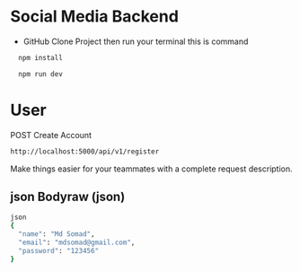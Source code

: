 # Social Media Backend


- GitHub Clone Project then run your terminal this is command
```sh
  npm install
```
```sh
  npm run dev
```




# User
POST Create Account
```sh
http://localhost:5000/api/v1/register
```
Make things easier for your teammates with a complete request description.
## json Bodyraw (json)
```sh
json
{
  "name": "Md Somad",
  "email": "mdsomad@gmail.com",
  "password": "123456"
}

